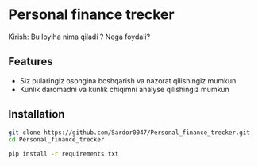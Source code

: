 # Personal finance trecker 
 Kirish: Bu loyiha nima qiladi ? Nega foydali?

## Features
- Siz pularingiz osongina boshqarish va nazorat qilishingiz mumkun
- Kunlik daromadni va kunlik chiqimni analyse qilishingiz mumkun

## Installation
```bash
git clone https://github.com/Sardor0047/Personal_finance_trecker.git
cd Personal_finance_trecker

pip install -r requirements.txt
